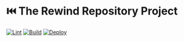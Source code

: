 # ⏮️ The Rewind Repository Project

[![Lint](https://github.com/Johennes/rewind/actions/workflows/lint.yml/badge.svg)](https://github.com/Johennes/rewind/actions/workflows/lint.yml)
[![Build](https://github.com/Johennes/rewind/actions/workflows/build.yml/badge.svg)](https://github.com/Johennes/rewind/actions/workflows/build.yml)
[![Deploy](https://github.com/Johennes/rewind/actions/workflows/deploy.yml/badge.svg)](https://github.com/Johennes/rewind/actions/workflows/deploy.yml)
